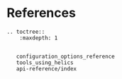 # References

```eval_rst
.. toctree::
    :maxdepth: 1
    

   configuration_options_reference
   tools_using_helics
   api-reference/index
	
```